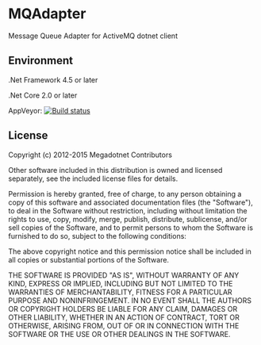 MQAdapter
=========

Message Queue Adapter for ActiveMQ dotnet client

## Environment
.Net Framework 4.5 or later

.Net Core 2.0 or later

AppVeyor: [![Build status](https://ci.appveyor.com/api/projects/status/r3af7vruiridp7xn/branch/master?svg=true)](https://ci.appveyor.com/project/megadotnet/mqadapter/branch/master)

## License
Copyright (c) 2012-2015 Megadotnet Contributors

Other software included in this distribution is owned and
licensed separately, see the included license files for details.

Permission is hereby granted, free of charge, to any person
obtaining a copy of this software and associated documentation
files (the "Software"), to deal in the Software without
restriction, including without limitation the rights to use,
copy, modify, merge, publish, distribute, sublicense, and/or sell
copies of the Software, and to permit persons to whom the
Software is furnished to do so, subject to the following
conditions:

The above copyright notice and this permission notice shall be
included in all copies or substantial portions of the Software.

THE SOFTWARE IS PROVIDED "AS IS", WITHOUT WARRANTY OF ANY KIND,
EXPRESS OR IMPLIED, INCLUDING BUT NOT LIMITED TO THE WARRANTIES
OF MERCHANTABILITY, FITNESS FOR A PARTICULAR PURPOSE AND
NONINFRINGEMENT. IN NO EVENT SHALL THE AUTHORS OR COPYRIGHT
HOLDERS BE LIABLE FOR ANY CLAIM, DAMAGES OR OTHER LIABILITY,
WHETHER IN AN ACTION OF CONTRACT, TORT OR OTHERWISE, ARISING
FROM, OUT OF OR IN CONNECTION WITH THE SOFTWARE OR THE USE OR
OTHER DEALINGS IN THE SOFTWARE.
